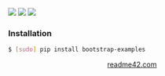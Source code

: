 <!--
https://readme42.com
-->


[![](https://img.shields.io/pypi/v/bootstrap-examples.svg?maxAge=3600)](https://pypi.org/project/bootstrap-examples/)
[![](https://img.shields.io/badge/License-Unlicense-blue.svg?longCache=True)](https://unlicense.org/)
[![](https://github.com/andrewp-as-is/bootstrap-examples/workflows/tests42/badge.svg)](https://github.com/andrewp-as-is/bootstrap-examples/actions)

### Installation
```bash
$ [sudo] pip install bootstrap-examples
```

<p align="center">
    <a href="https://readme42.com/">readme42.com</a>
</p>